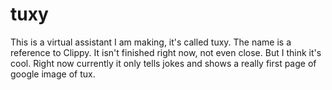 # tuxy
This is a virtual assistant I am making, it's called tuxy. The name is a reference to Clippy.  It isn't finished right now, not even close. But I think it's cool. Right now currently it only tells jokes and shows a really first page of google image of tux. 
